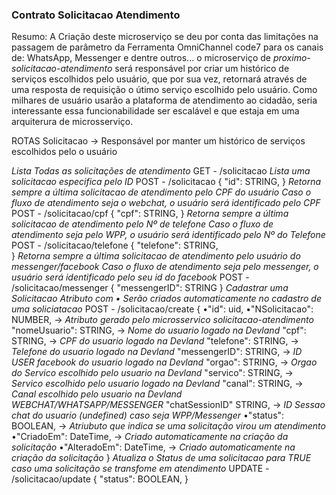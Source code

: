 ### Contrato Solicitacao Atendimento ###

Resumo: A Criação deste microserviço se deu por conta das limitações na passagem de parâmetro da Ferramenta OmniChannel code7 para os canais de: WhatsApp, Messenger e dentre outros... o microserviço de *proximo-solicitacao-atendimento* será responsável por criar um histórico de serviços escolhidos pelo usuário, que por sua vez, retornará através de uma resposta de requisição  o útimo serviço escolhido pelo usuário. Como milhares de usuário usarão a plataforma de atendimento ao cidadão, seria interessante essa funcionabilidade ser escalável e que estaja em uma arquiterura de microsserviço. 


ROTAS Solicitacao -> Responsável por manter um histórico de serviços escolhidos pelo o usuário

*Lista Todas as solicitações de atendimento*
GET - /solicitacao
*Lista uma solicitacao especifica pelo ID*
POST - /solicitacao
{
    "id": STRING, 
}
*Retorna sempre a última solicitacao de atendimento pelo CPF do usuário*
*Caso o fluxo de atendimento seja o webchat, o usuário será identificado pelo CPF*
POST - /solicitacao/cpf 
{
    "cpf": STRING, 
}
*Retorna sempre a última solicitacao de atendimento pelo Nº de telefone*
*Caso o fluxo de atendimento seja pelo WPP, o usuário será identificado pelo Nº do Telefone*
POST - /solicitacao/telefone 
{
    "telefone": STRING,  
}
*Retorna sempre a última solicitacao de atendimento pelo usuário do messenger/facebook*
*Caso o fluxo de atendimento seja pelo messenger, o usuário será identificado pelo seu id do facebook*
POST - /solicitacao/messenger 
{
    "messengerID": STRING
}
*Cadastrar uma Solicitacao*
*Atributo com • Serão criados automaticamente no cadastro de uma soliciatacao*
POST - /solicitacao/create 
{
   •"id":            uid,
   •"NSolicitacao":  NUMBER,   -> *Atributo gerado pelo microsservico solicitacao-atendimento*
    "nomeUsuario":   STRING,   -> *Nome do usuario logado na Devland*
    "cpf":           STRING,   -> *CPF do usuario logado na Devland*
    "telefone":      STRING,   -> *Telefone do usuario logado na Devland*
    "messengerID":   STRING,   -> *ID USER facebook do usuario logado na Devland*
    "orgao":         STRING,   -> *Orgao do Servico escolhido pelo usuario na Devland*
    "servico":       STRING,   -> *Servico escolhido pelo usuario logado na Devland*
    "canal":         STRING,   -> *Canal escolhido pelo usuario na Devland WEBCHAT/WHATSAPP/MESSENGER*
    "chatSessionID"  STRING,   -> *ID Sessao chat do usuario (undefined) caso seja WPP/Messenger*
   •"status":        BOOLEAN,  -> *Atriubuto que indica se uma solicitação virou um atendimento*
   •"CriadoEm":      DateTime, -> *Criado automaticamente na criação da solicitação*
   •"AlteradoEm":    DateTime, -> *Criado automaticamente na criação da solicitação*
}
*Atualiza o Status de uma solicitacao para TRUE caso uma solicitação se transfome em atendimento*
UPDATE - /solicitacao/update
{
    "status": BOOLEAN,
}
